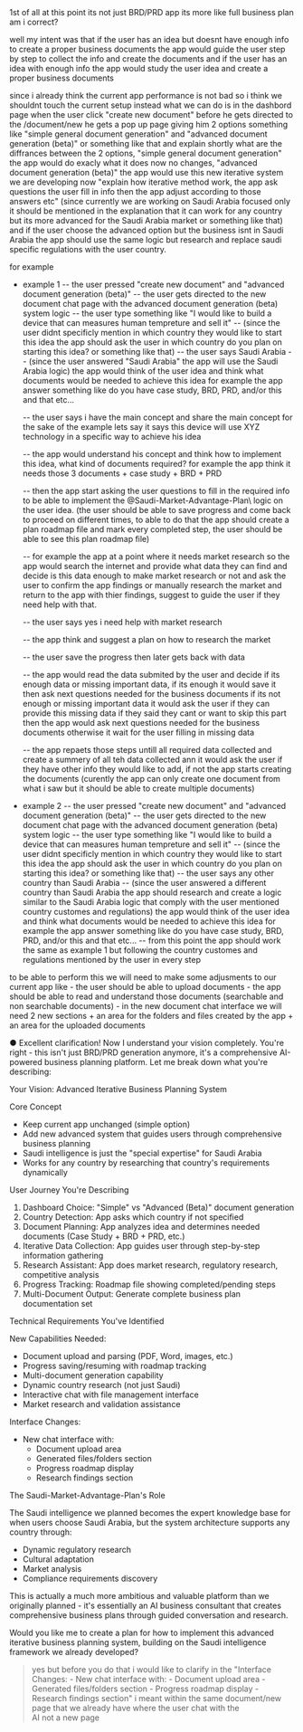 <me>
1st of all at this point its not just BRD/PRD app its more like full business plan am i correct?

well my intent was that if the user has an idea but doesnt have enough info to create a proper business documents the app would guide the user step by step to collect the info and create the documents and if the user has an idea with enough info the app would study the user idea and create a proper business documents

since i already think the current app performance is not bad so i think we shouldnt touch the current setup instead what we can do is in the dashbord page when the user click "create new document" before he gets directed to the /document/new he gets a pop up page giving him 2 options something like "simple general document generation" and "advanced document generation (beta)" or something like that and explain shortly what are the diffrances between the 2 options, "simple general document generation" the app would do exacly what it does now no changes, "advanced document generation (beta)" the app would use this new iterative system we are developing now "explain how iterative method work, the app ask questions the user fill in info then the app adjust according to those answers etc" (since currently we are working on Saudi Arabia focused only it should be mentioned in the explanation that it can work for any country but its more advanced for the Saudi Arabia market or something like that) and if the user choose the advanced option but the business isnt in Saudi Arabia the app should use the same logic but research and replace saudi specific regulations with the user country.

for example 

- example 1
    -- the user pressed "create new document" and "advanced document generation (beta)"
    -- the user gets directed to the new document chat page with the advanced document generation (beta) system logic 
    -- the user type something like "I would like to build a device that can measures human tempreture and sell it"
    -- (since the user didnt specificly mention in which country they would like to start this idea the app should ask the user in which country do you plan on starting this idea? or something like that)
    -- the user says Saudi Arabia
    -- (since the user answered "Saudi Arabia" the app will use the Saudi Arabia logic) the app would think of the user idea and think what documents would be needed to achieve this idea for example the app answer something like do you have case study, BRD, PRD, and/or this and that etc...

    -- the user says i have the main concept and share the main concept for the sake of the example lets say it says this device will use XYZ technology in a specific way to achieve his idea

    -- the app would understand his concept and think how to implement this idea, what kind of documents required? for example the app think it needs those 3 documents
        + case study
        + BRD
        + PRD

    -- then the app start asking the user questions to fill in the required info to be able to implement the @Saudi-Market-Advantage-Plan\  logic on the user idea. (the user should be able to save progress and come back to proceed on different times, to able to do that the app should create a plan roadmap file and mark every completed step, the user should be able to see this plan roadmap file) 

    -- for example the app at a point where it needs market research so the app would search the internet and provide what data they can find and decide is this data enough to make market research or not and ask the user to confirm the app findings or manually research the market and return to the app with thier findings, suggest to guide the user if they need help with that.

    -- the user says yes i need help with market research 

    -- the app think and suggest a plan on how to research the market 

    -- the user save the progress then later gets back with data 

    -- the app would read the data submited by the user and decide if its enough data or missing important data, if its enough it would save it then ask next questions needed for the business documents if its not enough or missing important data it would ask the user if they can provide this missing data if they said they cant or want to skip this part then the app would ask next questions needed for the business documents otherwise it wait for the user filling in missing data

    -- the app repaets those steps untill all required data collected and create a summery of all teh data collected ann it would ask the user if they have other info they would like to add, if not the app starts creating the documents (curently the app can only create one document from what i saw but it should be able to create multiple documents)




- example 2
    -- the user pressed "create new document" and "advanced document generation (beta)"
    -- the user gets directed to the new document chat page with the advanced document generation (beta) system logic 
    -- the user type something like "I would like to build a device that can measures human tempreture and sell it"
    -- (since the user didnt specificly mention in which country they would like to start this idea the app should ask the user in which country do you plan on starting this idea? or something like that)
    -- the user says any other country than Saudi Arabia
    -- (since the user answered a different country than Saudi Arabia the app should research and create a logic similar to the Saudi Arabia logic that comply with the user mentioned country customes and regulations) the app would think of the user idea and think what documents would be needed to achieve this idea for example the app answer something like do you have case study, BRD, PRD, and/or this and that etc...
    -- from this point the app should work the same as example 1 but following the country customes and regulations mentioned by the user in every step


to be able to perform this we will need to make some adjusments to our current app like
    - the user should be able to upload documents
    - the app should be able to read and understand those documents (searchable and non searchable documents)
    - in the new document chat interface we will need 2 new sections
        + an area for the folders and files created by the app
        + an area for the uploaded documents
</me>

<claude>
● Excellent clarification! Now I understand your vision completely. You're right - this isn't just BRD/PRD generation anymore,
  it's a comprehensive AI-powered business planning platform. Let me break down what you're describing:

  Your Vision: Advanced Iterative Business Planning System

  Core Concept

  - Keep current app unchanged (simple option)
  - Add new advanced system that guides users through comprehensive business planning
  - Saudi intelligence is just the "special expertise" for Saudi Arabia
  - Works for any country by researching that country's requirements dynamically

  User Journey You're Describing

  1. Dashboard Choice: "Simple" vs "Advanced (Beta)" document generation
  2. Country Detection: App asks which country if not specified
  3. Document Planning: App analyzes idea and determines needed documents (Case Study + BRD + PRD, etc.)
  4. Iterative Data Collection: App guides user through step-by-step information gathering
  5. Research Assistant: App does market research, regulatory research, competitive analysis
  6. Progress Tracking: Roadmap file showing completed/pending steps
  7. Multi-Document Output: Generate complete business plan documentation set

  Technical Requirements You've Identified

  New Capabilities Needed:
  - Document upload and parsing (PDF, Word, images, etc.)
  - Progress saving/resuming with roadmap tracking
  - Multi-document generation capability
  - Dynamic country research (not just Saudi)
  - Interactive chat with file management interface
  - Market research and validation assistance

  Interface Changes:
  - New chat interface with:
    - Document upload area
    - Generated files/folders section
    - Progress roadmap display
    - Research findings section

  The Saudi-Market-Advantage-Plan's Role

  The Saudi intelligence we planned becomes the expert knowledge base for when users choose Saudi Arabia, but the system
  architecture supports any country through:
  - Dynamic regulatory research
  - Cultural adaptation
  - Market analysis
  - Compliance requirements discovery

  This is actually a much more ambitious and valuable platform than we originally planned - it's essentially an AI business
  consultant that creates comprehensive business plans through guided conversation and research.

  Would you like me to create a plan for how to implement this advanced iterative business planning system, building on the
  Saudi intelligence framework we already developed?
</claude>
<me>
> yes but before you do that i would like to clarify in the "Interface Changes:
    - New chat interface with:
      - Document upload area
      - Generated files/folders section
      - Progress roadmap display
      - Research findings section" i meant within the same document/new page that we already have where the user chat with the      
  AI not a new page
</me>
